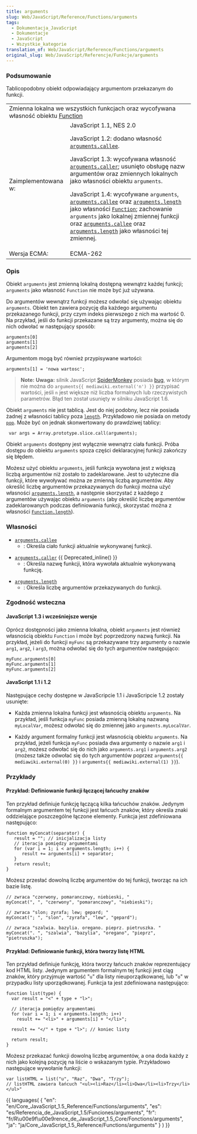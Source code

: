 ```yaml
---
title: arguments
slug: Web/JavaScript/Reference/Functions/arguments
tags:
  - Dokumentacja_JavaScript
  - Dokumentacje
  - JavaScript
  - Wszystkie_kategorie
translation_of: Web/JavaScript/Reference/Functions/arguments
original_slug: Web/JavaScript/Referencje/Funkcje/arguments
---
```

### Podsumowanie

Tablicopodobny obiekt odpowiadający argumentom przekazanym do funkcji.

<table class="fullwidth-table">
  <tbody>
    <tr>
      <td class="header" colspan="2">
        Zmienna lokalna we wszystkich funkcjach oraz wycofywana własność obiektu
        <a href="pl/Dokumentacja_j%c4%99zyka_JavaScript_1.5/Obiekty/Function"
          >Function</a
        >
      </td>
    </tr>
    <tr>
      <td>Zaimplementowana w:</td>
      <td>
        JavaScript 1.1, NES 2.0
        <p>
          JavaScript 1.2: dodano własność
          <code
            ><a
              href="pl/Dokumentacja_j%c4%99zyka_JavaScript_1.5/Funkcje/arguments/callee"
              >arguments.callee</a
            ></code
          >.
        </p>
        <p>
          JavaScript 1.3: wycofywana własność
          <code
            ><a
              href="pl/Dokumentacja_j%c4%99zyka_JavaScript_1.5/Funkcje/arguments/caller"
              >arguments.caller</a
            ></code
          >; usunięto obsługę nazw argumentów oraz zmiennych lokalnych jako
          własności obiektu <code>arguments</code>.
        </p>
        <p>
          JavaScript 1.4: wycofywane <code>arguments</code>,
          <code
            ><a
              href="pl/Dokumentacja_j%c4%99zyka_JavaScript_1.5/Funkcje/arguments/callee"
              >arguments.callee</a
            ></code
          >
          oraz
          <code
            ><a
              href="pl/Dokumentacja_j%c4%99zyka_JavaScript_1.5/Funkcje/arguments/length"
              >arguments.length</a
            ></code
          >
          jako własności
          <code
            ><a
              href="pl/Dokumentacja_j%c4%99zyka_JavaScript_1.5/Obiekty/Function"
              >Function</a
            ></code
          >; zachowanie <code>arguments</code> jako lokalnej zmiennej funkcji
          oraz
          <code
            ><a
              href="pl/Dokumentacja_j%c4%99zyka_JavaScript_1.5/Funkcje/arguments/callee"
              >arguments.callee</a
            ></code
          >
          oraz
          <code
            ><a
              href="pl/Dokumentacja_j%c4%99zyka_JavaScript_1.5/Funkcje/arguments/length"
              >arguments.length</a
            ></code
          >
          jako własności tej zmiennej.
        </p>
      </td>
    </tr>
    <tr>
      <td>Wersja ECMA:</td>
      <td>ECMA-262</td>
    </tr>
  </tbody>
</table>

### Opis

Obiekt `arguments` jest zmienną lokalną dostępną wewnątrz każdej funkcji; `arguments` jako własność `Function` nie może być już używana.

Do argumentów wewnątrz funkcji możesz odwołać się używając obiektu `arguments`. Obiekt ten zawiera pozycję dla każdego argumentu przekazanego funkcji, przy czym indeks pierwszego z nich ma wartość 0. Na przykład, jeśli do funkcji przekazane są trzy argumenty, można się do nich odwołać w następujący sposób:

    arguments[0]
    arguments[1]
    arguments[2]

Argumentom mogą być również przypisywane wartości:

    arguments[1] = 'nowa wartosc';

> **Note:** **Uwaga:** silnik JavaScript [SpiderMonkey](pl/SpiderMonkey) posiada [bug](https://bugzilla.mozilla.org/show_bug.cgi?id=292215), w którym nie można do `arguments{{ mediawiki.external('n') }}` przypisać wartości, jeśli `n` jest większe niż liczba formalnych lub rzeczywistych parametrów.
> Błąd ten został usunięty w silniku JavaScript 1.6.

Obiekt `arguments` nie jest tablicą. Jest do niej podobny, lecz nie posiada żadnej z własności tablicy poza [`length`](pl/Dokumentacja_j%c4%99zyka_JavaScript_1.5/Funkcje/arguments/length). Przykładowo nie posiada on metody [`pop`](pl/Dokumentacja_j%c4%99zyka_JavaScript_1.5/Obiekty/Array/pop). Może być on jednak skonwertowany do prawdziwej tablicy:

     var args = Array.prototype.slice.call(arguments);

Obiekt `arguments` dostępny jest wyłącznie wewnątrz ciała funkcji. Próba dostępu do obiektu `arguments` spoza części deklaracyjnej funkcji zakończy się błędem.

Możesz użyć obiektu `arguments`, jeśli funkcja wywołana jest z większą liczbą argumentów niż zostało to zadeklarowane. Jest to użyteczne dla funkcji, które wywoływać można ze zmienną liczbą argumentów.
Aby określić liczbę argumentów przekazywanych do funkcji można użyć własności
[`arguments.length`](pl/Dokumentacja_j%c4%99zyka_JavaScript_1.5/Funkcje/arguments/length), a następnie skorzystać z każdego z argumentów używając obiektu `arguments` (aby określić liczbę argumentów zadeklarowanych podczas definiowania funkcji, skorzystać można z własności [`Function.length`](pl/Dokumentacja_j%c4%99zyka_JavaScript_1.5/Obiekty/Function/length)).

### Własności

- [`arguments.callee`](pl/Dokumentacja_j%c4%99zyka_JavaScript_1.5/Funkcje/arguments/callee)
  - : Określa ciało funkcji aktualnie wykonywanej funkcji.

<!---->

- [`arguments.caller`](pl/Dokumentacja_j%c4%99zyka_JavaScript_1.5/Funkcje/arguments/caller) {{ Deprecated_inline() }}
  - : Określa nazwę funkcji, która wywołała aktualnie wykonywaną funkcję.

<!---->

- [`arguments.length`](pl/Dokumentacja_j%c4%99zyka_JavaScript_1.5/Funkcje/arguments/length)
  - : Określa liczbę argumentów przekazywanych do funkcji.

### Zgodność wsteczna

#### JavaScript 1.3 i wcześniejsze wersje

Oprócz dostępności jako zmienna lokalna, obiekt `arguments` jest również własnością obiektu `Function` i może być poprzedzony nazwą funkcji. Na przykład, jeżeli do funkcji `myFunc` są przekazywane trzy argumenty o nazwie `arg1`, `arg2`, i `arg3`, można odwołać się do tych argumentów następująco:

    myFunc.arguments[0]
    myFunc.arguments[1]
    myFunc.arguments[2]

#### JavaScript 1.1 i 1.2

Następujące cechy dostępne w JavaScripcie 1.1 i JavaScripcie 1.2 zostały usunięte:

- Każda zmienna lokalna funkcji jest własnością obiektu `arguments`. Na przykład, jeśli funkcja `myFunc` posiada zmienną lokalną nazwaną `myLocalVar`, możesz odwołać się do zmiennej jako `arguments.myLocalVar`.

<!---->

- Każdy argument formalny funkcji jest własnością obiektu `arguments`. Na przykład, jeżeli funkcja `myFunc` posiada dwa argumenty o nazwie `arg1` i `arg2`, możesz odwołać się do nich jako `arguments.arg1` i `arguments.arg2` (możesz także odwołać się do tych argumentów poprzez `arguments{{ mediawiki.external(0) }}` i `arguments{{ mediawiki.external(1) }}`).

### Przykłady

#### Przykład: Definiowanie funkcji łączącej łańcuchy znaków

Ten przykład definiuje funkcję łączącą kilka łańcuchów znaków. Jedynym formalnym argumentem tej funkcji jest łańcuch znaków, który określa znaki oddzielające poszczególne łączone elementy. Funkcja jest zdefiniowana następująco:

    function myConcat(separator) {
       result = ""; // inicjalizacja listy
       // iteracja pomiędzy argumentami
       for (var i = 1; i < arguments.length; i++) {
          result += arguments[i] + separator;
       }
       return result;
    }

Możesz przesłać dowolną liczbę argumentów do tej funkcji, tworząc na ich bazie listę.

    // zwraca "czerwony, pomaranczowy, niebieski, "
    myConcat(", ", "czerwony", "pomaranczowy", "niebieski");

    // zwraca "slon; zyrafa; lew; gepard; "
    myConcat("; ", "slon", "zyrafa", "lew", "gepard");

    // zwraca "szalwia. bazylia. oregano. pieprz. pietruszka. "
    myConcat(". ", "szalwia", "bazylia", "oregano", "pieprz", "pietruszka");

#### Przykład: Definiowanie funkcji, która tworzy listę HTML

Ten przykład definiuje funkcję, która tworzy łańcuch znaków reprezentujący kod HTML listy. Jedynym argumentem formalnym tej funkcji jest ciąg znaków, który przyjmuje wartość "`u`" dla listy nieuporządkowanej, lub "`o`" w przypadku listy uporządkowanej. Funkcja ta jest zdefiniowana następująco:

    function list(type) {
      var result = "<" + type + "l>";

      // iteracja pomiędzy argumentami
      for (var i = 1; i < arguments.length; i++)
        result += "<li>" + arguments[i] + "</li>";

      result += "</" + type + "l>"; // koniec listy

      return result;
    }

Możesz przekazać funkcji dowolną liczbę argumentów, a ona doda każdy z nich jako kolejną pozycję na liście o wskazanym typie. Przykładowo następujące wywołanie funkcji:

    var listHTML = list("u", "Raz", "Dwa", "Trzy");
    // listHTML zawiera łańcuch "<ul><li>Raz</li><li>Dwa</li><li>Trzy</li></ul>"

{{ languages( { "en": "en/Core_JavaScript\_1.5\_Reference/Functions/arguments", "es": "es/Referencia_de_JavaScript\_1.5/Funciones/arguments", "fr": "fr/R\u00e9f\u00e9rence_de_JavaScript\_1.5\_Core/Fonctions/arguments", "ja": "ja/Core_JavaScript\_1.5\_Reference/Functions/arguments" } ) }}
